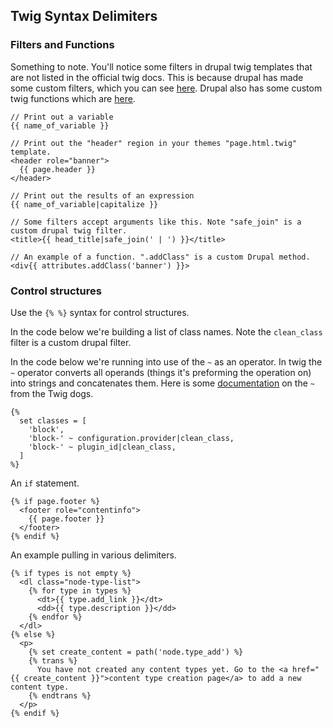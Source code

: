 ## Twig Syntax Delimiters

### Filters and Functions

Something to note. You'll notice some filters in drupal twig templates that are not listed in the official twig docs. This is because drupal has made some custom filters, which you can see [here](https://www.drupal.org/docs/8/theming/twig/filters-modifying-variables-in-twig-templates). Drupal also has some custom twig functions which are [here](https://www.drupal.org/docs/8/theming-drupal-8/using-attributes-in-templates).

```
// Print out a variable
{{ name_of_variable }}

// Print out the "header" region in your themes "page.html.twig" template.
<header role="banner">
  {{ page.header }}
</header>

// Print out the results of an expression
{{ name_of_variable|capitalize }}

// Some filters accept arguments like this. Note "safe_join" is a custom drupal twig filter.
<title>{{ head_title|safe_join(' | ') }}</title>

// An example of a function. ".addClass" is a custom Drupal method.
<div{{ attributes.addClass('banner') }}>
```

### Control structures

Use the `{% %}` syntax for control structures.

In the code below we're building a list of class names. Note the `clean_class` filter is a custom drupal filter.

In the code below we're running into use of the `~` as an operator. In twig the `~` operator converts all operands \(things it's preforming the operation on\) into strings and concatenates them. Here is some [documentation](https://twig.symfony.com/doc/2.x/templates.html#other-operators) on the `~` from the Twig dogs.

```
{%
  set classes = [
    'block',
    'block-' ~ configuration.provider|clean_class,
    'block-' ~ plugin_id|clean_class,
  ]
%}
```

An `if` statement.

```
{% if page.footer %}
  <footer role="contentinfo">
    {{ page.footer }}
  </footer>
{% endif %}
```

An example pulling in various delimiters.

```
{% if types is not empty %}
  <dl class="node-type-list">
    {% for type in types %}
      <dt>{{ type.add_link }}</dt>
      <dd>{{ type.description }}</dd>
    {% endfor %}
  </dl>
{% else %}
  <p>
    {% set create_content = path('node.type_add') %}
    {% trans %}
      You have not created any content types yet. Go to the <a href="{{ create_content }}">content type creation page</a> to add a new content type.
    {% endtrans %}
  </p>
{% endif %}
```



